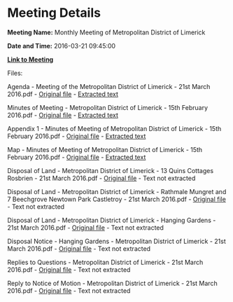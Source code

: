 # Meeting Details

**Meeting Name:** Monthly Meeting of Metropolitan District of Limerick

**Date and Time:** 2016-03-21 09:45:00

**[Link to Meeting](https://www.limerick.ie/council/whats-on/monthly-meeting-metropolitan-district-limerick-27)**

Files: 

Agenda - Meeting of the Metropolitan District of Limerick - 21st March 2016.pdf - [Original file](https://www.limerick.ie/sites/default/files/media/documents/2017-06/Agenda%20-%20Meeting%20of%20the%20Metropolitan%20District%20of%20Limerick%20-%2021st%20March%202016.pdf) - [Extracted text](./Agenda%20-%20Meeting%20of%20the%20Metropolitan%20District%20of%20Limerick%20-%2021st%20March%202016.md)

Minutes of Meeting - Metropolitan District of Limerick - 15th February 2016.pdf - [Original file](https://www.limerick.ie/sites/default/files/media/documents/2017-06/Minutes%20of%20Meeting%20-%20Metropolitan%20District%20of%20Limerick%20-%2015th%20February%202016.pdf) - [Extracted text](./Minutes%20of%20Meeting%20-%20Metropolitan%20District%20of%20Limerick%20-%2015th%20February%202016.md)

Appendix 1 - Minutes of Meeting of Metropolitan District of Limerick - 15th February 2016.pdf - [Original file](https://www.limerick.ie/sites/default/files/media/documents/2017-06/Appendix%201%20-%20Minutes%20of%20Meeting%20of%20Metropolitan%20District%20of%20Limerick%20-%2015th%20February%202016.pdf) - [Extracted text](./Appendix%201%20-%20Minutes%20of%20Meeting%20of%20Metropolitan%20District%20of%20Limerick%20-%2015th%20February%202016.md)

Map - Minutes of Meeting of Metropolitan District of Limerick - 15th February 2016.pdf - [Original file](https://www.limerick.ie/sites/default/files/media/documents/2017-06/Map%20-%20Minutes%20of%20Meeting%20of%20Metropolitan%20District%20of%20Limerick%20-%2015th%20February%202016.pdf) - [Extracted text](./Map%20-%20Minutes%20of%20Meeting%20of%20Metropolitan%20District%20of%20Limerick%20-%2015th%20February%202016.md)

Disposal of Land - Metropolitan District of Limerick - 13 Quins Cottages Rosbrien - 21st March 2016.pdf - [Original file](https://www.limerick.ie/sites/default/files/media/documents/2017-06/Disposal%20of%20Land%20-%20Metropolitan%20District%20of%20Limerick%20-%2013%20Quins%20Cottages%20Rosbrien%20-%2021st%20March%202016.pdf) - Text not extracted

Disposal of Land - Metropolitan District of Limerick - Rathmale Mungret and 7 Beechgrove Newtown Park Castletroy - 21st March 2016.pdf - [Original file](https://www.limerick.ie/sites/default/files/media/documents/2017-06/Disposal%20of%20Land%20-%20Metropolitan%20District%20of%20Limerick%20-%20Rathmale%20Mungret%20and%207%20Beechgrove%20Newtown%20Park%20.pdf) - Text not extracted

Disposal of Land - Metropolitan District of Limerick - Hanging Gardens - 21st March 2016.pdf - [Original file](https://www.limerick.ie/sites/default/files/media/documents/2017-06/Disposal%20of%20Land%20-%20Metropolitan%20District%20of%20Limerick%20-%20Hanging%20Gardens%20-%2021st%20March%202016.pdf) - Text not extracted

Disposal Notice - Hanging Gardens - Metropolitan District of Limerick - 21st March 2016.pdf - [Original file](https://www.limerick.ie/sites/default/files/media/documents/2017-06/Disposal%20Notice%20-%20Hanging%20Gardens%20-%20Metropolitan%20District%20of%20Limerick%20-%2021st%20March%202016_0.pdf) - Text not extracted

Replies to Questions - Metropolitan District of Limerick - 21st March 2016.pdf - [Original file](https://www.limerick.ie/sites/default/files/media/documents/2017-06/Replies%20to%20Questions%20-%20Metropolitan%20District%20of%20Limerick%20-%2021st%20March%202016.pdf) - Text not extracted

Reply to Notice of Motion - Metropolitan District of Limerick - 21st March 2016.pdf - [Original file](https://www.limerick.ie/sites/default/files/media/documents/2017-06/Reply%20to%20Notice%20of%20Motion%20-%20Metropolitan%20District%20of%20Limerick%20-%2021st%20March%202016.pdf) - Text not extracted

